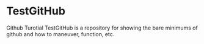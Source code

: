 # TestGitHub
Github Turotial
TestGitHub is a repository for showing the bare minimums of github and how to maneuver, function, etc.

